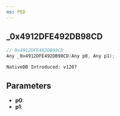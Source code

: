 ```yaml
---
ns: PED
---
```

## _0x4912DFE492DB98CD

```c
// 0x4912DFE492DB98CD
Any _0x4912DFE492DB98CD(Any p0, Any p1);
```

```
NativeDB Introduced: v1207
```

## Parameters
* **p0**:
* **p1**:
